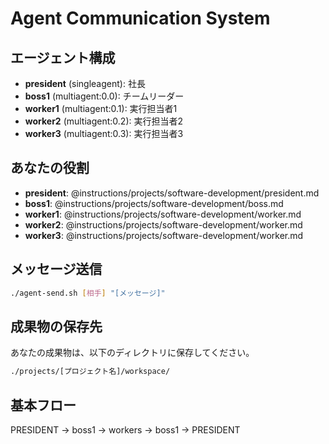 # Agent Communication System

## エージェント構成

- **president** (singleagent): 社長
- **boss1** (multiagent:0.0): チームリーダー
- **worker1** (multiagent:0.1): 実行担当者1
- **worker2** (multiagent:0.2): 実行担当者2
- **worker3** (multiagent:0.3): 実行担当者3

## あなたの役割

- **president**: @instructions/projects/software-development/president.md
- **boss1**: @instructions/projects/software-development/boss.md
- **worker1**: @instructions/projects/software-development/worker.md
- **worker2**: @instructions/projects/software-development/worker.md
- **worker3**: @instructions/projects/software-development/worker.md

## メッセージ送信

```bash
./agent-send.sh [相手] "[メッセージ]"
```

## 成果物の保存先

あなたの成果物は、以下のディレクトリに保存してください。

```bash
./projects/[プロジェクト名]/workspace/
```

## 基本フロー

PRESIDENT → boss1 → workers → boss1 → PRESIDENT
